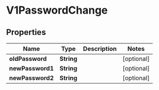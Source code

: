

# V1PasswordChange

## Properties

Name | Type | Description | Notes
------------ | ------------- | ------------- | -------------
**oldPassword** | **String** |  |  [optional]
**newPassword1** | **String** |  |  [optional]
**newPassword2** | **String** |  |  [optional]



